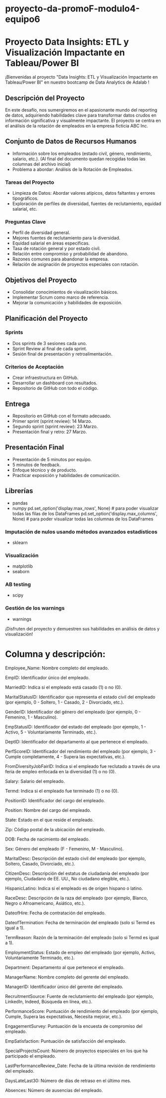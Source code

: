 # proyecto-da-promoF-modulo4-equipo6

# Proyecto Data Insights: ETL y Visualización Impactante en Tableau/Power BI

¡Bienvenidas al proyecto "Data Insights: ETL y Visualización Impactante en Tableau/Power BI" en nuestro bootcamp de Data Analytics de Adalab !

## Descripción del Proyecto
En este desafío, nos sumergiremos en el apasionante mundo del reporting de datos, adquiriendo habilidades clave para transformar datos crudos en información significativa y visualmente impactante. El proyecto se centra en el análisis de la rotación de empleados en la empresa ficticia ABC Inc.

## Conjunto de Datos de Recursos Humanos
- Información sobre los empleados (estado civil, género, rendimiento, salario, etc.). (Al final del documento quedan recogidas todas las columnas del archivo inicial)
- Problema a abordar: Análisis de la Rotación de Empleados.

### Tareas del Proyecto
- Limpieza de Datos: Abordar valores atípicos, datos faltantes y errores tipográficos.
- Exploración de perfiles de diversidad, fuentes de reclutamiento, equidad salarial, etc.

### Preguntas Clave
- Perfil de diversidad general.
- Mejores fuentes de reclutamiento para la diversidad.
- Equidad salarial en áreas específicas.
- Tasa de rotación general y por estado civil.
- Relación entre compromiso y probabilidad de abandono.
- Razones comunes para abandonar la empresa.
- Relación de asignación de proyectos especiales con rotación.

## Objetivos del Proyecto
- Consolidar conocimientos de visualización básicos.
- Implementar Scrum como marco de referencia.
- Mejorar la comunicación y habilidades de exposición.

## Planificación del Proyecto
### Sprints
- Dos sprints de 3 sesiones cada uno.
- Sprint Review al final de cada sprint.
- Sesión final de presentación y retroalimentación.

### Criterios de Aceptación
- Crear infraestructura en GitHub.
- Desarrollar un dashboard con resultados.
- Repositorio de GitHub con todo el código.

## Entrega
- Repositorio en GitHub con el formato adecuado.
- Primer sprint (sprint review): 14 Marzo.
- Segundo sprint (sprint review): 23 Marzo.
- Presentación final y retro: 27 Marzo.

## Presentación Final
- Presentación de 5 minutos por equipo.
- 5 minutos de feedback.
- Enfoque técnico y de producto.
- Practicar exposición y habilidades de comunicación.

## Librerías 
- pandas 
- numpy
pd.set_option('display.max_rows', None) # para poder visualizar todas las filas de los DataFrames
pd.set_option('display.max_columns', None) # para poder visualizar todas las columnas de los DataFrames

### Imputación de nulos usando métodos avanzados estadísticos
- sklearn
### Visualización
- matplotlib
- seaborn
### AB testing
- scipy
### Gestión de los warnings
- warnings

¡Disfruten del proyecto y demuestren sus habilidades en análisis de datos y visualización!



# Columna y descripción:

Employee_Name: Nombre completo del empleado.

EmpID: Identificador único del empleado.

MarriedID: Indica si el empleado está casado (1) o no (0).

MaritalStatusID: Identificador que representa el estado civil del empleado (por ejemplo, 0 - Soltero, 1 - Casado, 2 - Divorciado, etc.).

GenderID: Identificador del género del empleado (por ejemplo, 0 - Femenino, 1 - Masculino).

EmpStatusID: Identificador del estado del empleado (por ejemplo, 1 - Activo, 5 - Voluntariamente Terminado, etc.).

DeptID: Identificador del departamento al que pertenece el empleado.

PerfScoreID: Identificador del rendimiento del empleado (por ejemplo, 3 - Cumple completamente, 4 - Supera las expectativas, etc.).

FromDiversityJobFairID: Indica si el empleado fue reclutado a través de una feria de empleo enfocada en la diversidad (1) o no (0).

Salary: Salario del empleado.

Termd: Indica si el empleado fue terminado (1) o no (0).

PositionID: Identificador del cargo del empleado.

Position: Nombre del cargo del empleado.

State: Estado en el que reside el empleado.

Zip: Código postal de la ubicación del empleado.

DOB: Fecha de nacimiento del empleado.

Sex: Género del empleado (F - Femenino, M - Masculino).

MaritalDesc: Descripción del estado civil del empleado (por ejemplo, Soltero, Casado, Divorciado, etc.).

CitizenDesc: Descripción del estatus de ciudadanía del empleado (por ejemplo, Ciudadano de EE. UU., No ciudadano elegible, etc.).

HispanicLatino: Indica si el empleado es de origen hispano o latino.

RaceDesc: Descripción de la raza del empleado (por ejemplo, Blanco, Negro o Afroamericano, Asiático, etc.).

DateofHire: Fecha de contratación del empleado.

DateofTermination: Fecha de terminación del empleado (solo si Termd es igual a 1).

TermReason: Razón de la terminación del empleado (solo si Termd es igual a 1).

EmploymentStatus: Estado de empleo del empleado (por ejemplo, Activo, Voluntariamente Terminado, etc.).

Department: Departamento al que pertenece el empleado.

ManagerName: Nombre completo del gerente del empleado.

ManagerID: Identificador único del gerente del empleado.

RecruitmentSource: Fuente de reclutamiento del empleado (por ejemplo, LinkedIn, Indeed, Búsqueda en línea, etc.).

PerformanceScore: Puntuación de rendimiento del empleado (por ejemplo, Cumple, Supera las expectativas, Necesita mejorar, etc.).

EngagementSurvey: Puntuación de la encuesta de compromiso del empleado.

EmpSatisfaction: Puntuación de satisfacción del empleado.

SpecialProjectsCount: Número de proyectos especiales en los que ha participado el empleado.

LastPerformanceReview_Date: Fecha de la última revisión de rendimiento del empleado.

DaysLateLast30: Número de días de retraso en el último mes.

Absences: Número de ausencias del empleado.